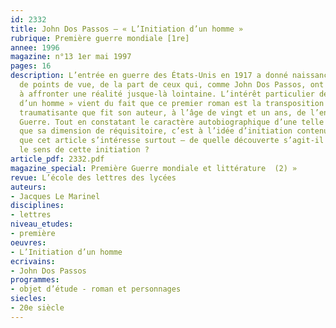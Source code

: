 ```yaml
---
id: 2332
title: John Dos Passos – « L’Initiation d’un homme »
rubrique: Première guerre mondiale [1re]
annee: 1996
magazine: n°13 1er mai 1997
pages: 16
description: L’entrée en guerre des États-Unis en 1917 a donné naissance à une série
  de points de vue, de la part de ceux qui, comme John Dos Passos, ont été amenés
  à affronter une réalité jusque-là lointaine. L’intérêt particulier de « L’Initiation
  d’un homme » vient du fait que ce premier roman est la transposition de l’expérience
  traumatisante que fit son auteur, à l’âge de vingt et un ans, de l’enfer de la Grande
  Guerre. Tout en constatant le caractère autobiographique d’une telle œuvre, ainsi
  que sa dimension de réquisitoire, c’est à l’idée d’initiation contenue dans le titre
  que cet article s’intéresse surtout – de quelle découverte s’agit-il et quel est
  le sens de cette initiation ?
article_pdf: 2332.pdf
magazine_special: Première Guerre mondiale et littérature  (2) »
revue: L’école des lettres des lycées
auteurs:
- Jacques Le Marinel
disciplines:
- lettres
niveau_etudes:
- première
oeuvres:
- L’Initiation d’un homme
ecrivains:
- John Dos Passos
programmes:
- objet d’étude - roman et personnages
siecles:
- 20e siècle
---
```

